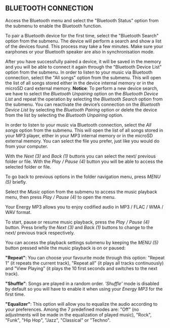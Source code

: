 ## BLUETOOTH CONNECTION
Access the Bluetooth menu and select the "Bluetooth Status" option from the submenu to enable the Bluetooth function. 

To pair a Bluetooth device for the first time, select the "Bluetooth Search" option from the submenu. The device will perform a search and show a list of the devices found. This process may take a few minutes. Make sure your earphones or your Bluetooth speaker are also in synchronisation mode. 

After you have successfully paired a device, it will be saved in the memory and you will be able to connect it again through the "Bluetooth Device List" option from the submenu. 
In order to listen to your music via Bluetooth connection, select the "All songs" option from the submenu. This will open the list of all songs stored either in the device internal memory or in the microSD card external memory.
**Notice**: To perform a new device search, we have to select the *Bluetooth Unpairing* option on the *Bluetooth Device List* and repeat the operation by selecting the *Bluetooth Search* option from the submenu.
You can reactivate the device’s connection on the *Bluetooth Device List* by selecting the *Bluetooth Pairing* option or delete the device from the list by selecting the *Bluetooth Unpairing* option.

In order to listen to your music via Bluetooth connection, select the *All songs* option from the submenu. This will open the list of all songs stored in your MP3 player, either in your MP3 internal memory or in the microSD external memory. You can select the file you prefer, just like you would do from your computer.

With the *Next (3)* and *Back (1)* buttons you can select the next/ previous folder or file. With the *Play / Pause (4)* button you will be able to access the selected folder or file.

To go back to previous options in the folder navigation menu, press *MENU (5)* briefly.

Select the *Music* option from the submenu to access the music playback menu, then press *Play / Pause (4)* to open the menu.

Your Energy MP3 allows you to enjoy codified audio in MP3 / FLAC / WMA / WAV format. 

To start, pause or resume music playback, press the *Play / Pause (4)* button. Press briefly the *Next (3)* and *Back (1)* buttons to change to the next/ previous track respectively.

You can access the playback settings submenu by keeping the *MENU (5)* button pressed while the music playback is on or paused:

**"Repeat"**: 
You can choose your favourite mode through this option: "Repeat 1" (it repeats the current track), "Repeat all" (it plays all tracks continuously) and "View Playing" (it plays the 10 first seconds and switches to the next track).


**"Shuffle"**: 
Songs are played in a random order. *'Shuffle'* mode is disabled by default so you will have to enable it when using your *Energy MP3* for the first time.


**"Equalizer"**:
This option will allow you to equalize the audio according to your preferences. Among the 7 predefined modes are: "Off" (no adjustments will be made in the equalization of played music), "Rock", "Funk", "Hip Hop", "Jazz", "Classical" or "Techno". 
